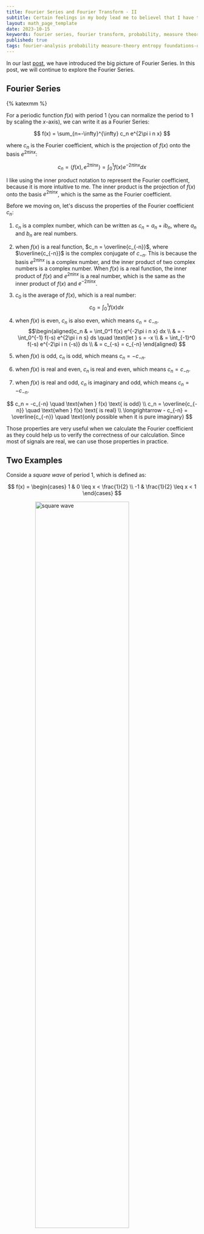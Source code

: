 ```yaml
---
title: Fourier Series and Fourier Transform - II
subtitle: Certain feelings in my body lead me to believel that I have to stduy Fourier Series and Fourier Transform for a better understanding of probability theory, measure theory,entroy and information theory.
layout: math_page_template
date: 2023-10-15
keywords: fourier series, fourier transform, probability, measure theory, entropy, foundations of probability
published: true
tags: fourier-analysis probability measure-theory entropy foundations-of-probability
---
```


In our last [post](https://oceanumeric.github.io/math/2023/10/fourier-series-transform-1), we have introduced the big picture of Fourier Series. In this post, we will continue to explore the Fourier Series.


## Fourier Series

{% katexmm %}

For a periodic function $f(x)$ with period $1$ (you can normalize the period to $1$ by scaling the $x$-axis), we can write it as a Fourier Series:

$$
f(x) = \sum_{n=-\infty}^{\infty} c_n e^{2\pi i n x}
$$

where $c_n$ is the Fourier coefficient, which is the projection of $f(x)$ onto the basis $e^{2\pi i n x}$:

$$
c_n =\langle f(x), e^{2\pi i n x} \rangle =  \int_0^1 f(x) e^{-2\pi i n x} dx 
$$

I like using the inner product notation to represent the Fourier coefficient, because it is more intuitive to me. The inner product is the projection of $f(x)$ onto the basis $e^{2\pi i n x}$, which is the same as the Fourier coefficient.


Before we moving on, let's discuss the properties of the Fourier coefficient $c_n$:

1. $c_n$ is a complex number, which can be written as $c_n = a_n + i b_n$, where $a_n$ and $b_n$ are real numbers.
2. when $f(x)$ is a real function, $c_n = \overline{c_{-n}}$, where $\overline{c_{-n}}$ is the complex conjugate of $c_{-n}$. This is because the basis $e^{2\pi i n x}$ is a complex number, and the inner product of two complex numbers is a complex number. When $f(x)$ is a real function, the inner product of $f(x)$ and $e^{2\pi i n x}$ is a real number, which is the same as the inner product of $f(x)$ and $e^{-2\pi i n x}$.
3. $c_0$ is the average of $f(x)$, which is a real number:$$ c_0 = \int_0^1 f(x) dx$$

4. when $f(x)$ is even, $c_n$ is also even, which means $c_n = c_{-n}$. $$\begin{aligned}c_n & = \int_0^1 f(x) e^{-2\pi i n x} dx \\ & = - \int_0^{-1} f(-s) e^{2\pi i n s} ds  \quad \text{let } s = -x \\ & = \int_{-1}^0 f(-s) e^{-2\pi i n (-s)} ds \\ & = c_{-s} = c_{-n} \end{aligned} $$

5. when $f(x)$ is odd, $c_n$ is odd, which means $c_n = -c_{-n}$.

6. when $f(x)$ is real and even, $c_n$ is real and even, which means $c_n = c_{-n}$.

7. when $f(x)$ is real and odd, $c_n$ is imaginary and odd, which means $c_n = -c_{-n}$.

$$
c_n = -c_{-n} \quad \text{when } f(x) \text{ is odd} \\
c_n = \overline{c_{-n}} \quad \text{when } f(x) \text{ is real} \\
\longrightarrow - c_{-n} = \overline{c_{-n}} \quad \text{only possible when it is pure imaginary}
$$

Those properties are very useful when we calculate the Fourier coefficient as they could help us to verify the correctness of our calculation. Since most of signals are real, we can use those properties in practice.


## Two Examples

Conside a _square wave_ of period $1$, which is defined as:

$$
f(x) = \begin{cases} 1 & 0 \leq x < \frac{1}{2} \\ -1 & \frac{1}{2} \leq x < 1 \end{cases}
$$

<div class='figure'>
    <img src="/math/images/square_wave.png"
         alt="square wave"
         style="width: 70%; display: block; margin: 0 auto;"/>
    <div class='caption'>
        <span class='caption-label'>Figure 1.</span> Illustration of square wave.
    </div>
</div>

The Fourier coefficient of $f(x)$ is:

$$
\begin{aligned}
c_n & = \int_0^1 f(x) e^{-2\pi i n x} dx \\
& = \int_0^{\frac{1}{2}} e^{-2\pi i n x} dx - \int_{\frac{1}{2}}^1 e^{-2\pi i n x} dx \\
& = \frac{1}{-2\pi i n} e^{-2\pi i n x} \Big|_0^{\frac{1}{2}} - \frac{1}{-2\pi i n} e^{-2\pi i n x} \Big|_{\frac{1}{2}}^1 \\
& = \frac{1}{-2\pi i n}[e^{-\pi i n} - 1] - \frac{1}{-2\pi i n}[e^{-2\pi i n} - e^{-\pi i n}] \\
& = \frac{1}{-2\pi i n}[e^{-\pi i n} - 1 - e^{-2\pi i n} + e^{-\pi i n}] \\
& = \frac{1}{-2\pi i n}[2e^{-\pi i n} -1 - (\cos(-2\pi n) + i \sin(2\pi n))] \\
& = \frac{1}{-2\pi i n}[2e^{-\pi i n} -1 - 1] \\
& = \frac{1}{-2\pi i n}[2e^{-\pi i n} -2] \\
& = \frac{1}{-\pi i n}[e^{-\pi i n} -1] \\
& = \frac{1}{\pi i n}[1- e^{-\pi i n}] \\
\end{aligned}
$$

Therefore, the fourier series of $f(x)$ is:

$$
\begin{aligned}
f(x) & = \sum_{n=-\infty, n\neq 0}^{\infty} c_n e^{2\pi i n x} \\
& = \sum_{n=-\infty, n \neq 0}^{\infty} \frac{1}{\pi i n}(1- e^{-\pi i n}) e^{2\pi i n x} 
\end{aligned}
$$

Notice, $f(x)$ is an odd function, so $c_n$ is imaginary and odd, which means $c_n = -c_{-n}$. Notice that

$$
\begin{aligned}
1 - e^{-\pi i n} & = 1 - \cos(\pi n) - i \sin(\pi n) \\
&  = 1 - (-1)^n - i \sin(\pi n) \\
& = \begin{cases} 0 & n \text{ is even} \\ 2 & n \text{ is odd} \end{cases}
\end{aligned}
$$

So the series can be simplified as:

$$
\begin{aligned}
f(x) & = \sum_{n=-\infty, n\neq 0}^{\infty} c_n e^{2\pi i n x} \\
& = \sum_{n \text{ is odd}} \frac{2}{\pi i n}e^{2\pi i n x} \\
\end{aligned}
$$

<p class='theorembox'>
<b>Reflections</b>
<br>
We have shown that when the function is real and odd, the fourier coefficients 
are pure imaginary and odd.
</p>

Now, we combine the positive and negative terms together:

$$
e^{2\pi i n x} - e^{-2\pi i n x} = 2i \sin(2\pi n x)
$$

let $n = 2k+1$, we have:

$$
\begin{aligned}
f(x) & = \sum_{n \text{ is odd}} \frac{2}{\pi i n}e^{2\pi i n x} \\
& = \sum_{-\infty}^{\infty} \frac{2}{\pi i (2k+1)}e^{2\pi i (2k+1) x} \\
& = \sum_{-\infty}^{\infty} \frac{2}{\pi i (2k+1)}(e^{2\pi i (2k+1) x} - e^{-2\pi i (2k+1) x}) \\
& = \sum_{k=0}^{\infty} \frac{4}{\pi (2k+1)} \sin[2\pi (2k+1) x] \\
& = \frac{4}{\pi} \sum_{k=0}^{\infty} \frac{1}{2k+1} \sin[2\pi (2k+1) x] 
\end{aligned}
$$

Here is the visualization of the Fourier Series of the square wave (when $N=100$, you can click the right bottom corner to see the animation):

<div align="center">
<iframe src="https://www.desmos.com/calculator/ztj3fj5qch?embed" width="500" height="300" style="border: 1px solid #ccc" frameborder=0></iframe>
</div>


From the above example,we can see that the fourier series is 'converging' to the square wave. The more terms we add, the more similar it is to the square wave. However, we 
also see _discontinuity_ at the jump points. This is called _Gibbs phenomenon_. Since
both sine and cosine are continuous, the fourier series of a function is also continuous. Therefore the fourier series of a discontinuous function will have discontinuity at the jump points.

Now, let's see another example - traingle wave - which is defined as:

$$
f(t) = \frac{1}{2} - |t| = \begin{cases} \frac{1}{2} + t & -\frac{1}{2} \leq t < 0 \\ \frac{1}{2} - t & 0 \leq t < \frac{1}{2} \end{cases}
$$

<div class='figure'>
    <img src="/math/images/triangle_wave.png"
         alt="triangle wave"
         style="width: 70%; display: block; margin: 0 auto;"/>
    <div class='caption'>
        <span class='caption-label'>Figure 2.</span> Illustration of triangle wave.
    </div>
</div>

The coefficient of $f(t)$ is at $n=0$ is the average of $f(t)$, which is $1/4$. For $n \neq 0$, we have:

$$
\begin{aligned}
c_n & = \int_{-1/2}^{1/2} f(t) e^{-2\pi i n t} dt \\
& = \int_{-1/2}^{1/2} (\frac{1}{2} - |t|) e^{-2\pi i n t} dt \\
& = \frac{1}{2} \int_{-1/2}^{1/2} e^{-2\pi i n t} dt - \int_{-1/2}^{1/2} |t| e^{-2\pi i n t} dt \\
& = - \int_{-1/2}^{1/2} |t| e^{-2\pi i n t} dt;  \quad \text{since } \int_{-1/2}^{1/2} e^{-2\pi i n t} dt = 0 \\
& =  - \bigg( \int_{-1/2}^{0} - t e^{-2\pi i n t} dt + \int_{0}^{1/2}  t e^{-2\pi i n t} dt \bigg) \\
& = \int_{-1/2}^{0} t e^{-2\pi i n t} dt - \int_{0}^{1/2}  t e^{-2\pi i n t} dt \\
\end{aligned}
$$

Now, let $A(n)$ be the first integral and we have:

$$
\begin{aligned}
A(n) & = \int_{-1/2}^{0} t e^{-2\pi i n t} dt 
\end{aligned}
$$

It is easy to show that

$$
\begin{aligned}
A(-n) & = \int_{-1/2}^{0} t e^{2\pi i n t} dt \\
& = \int_{1/2}^0 -s e^{-2\pi i n s} - ds \quad \text{let } s = -t \\
& =  \int_{1/2}^0 s e^{-2\pi i n s} ds \\
& = - \int_{0}^{1/2} s e^{-2\pi i n s} ds \\
& = - A(n) = - \int_{-1/2}^{0} t e^{-2\pi i n t} dt \\
\end{aligned}
$$

Therefore, the fourier coefficient can be written as:

$$
c_n = A(n) + A(-n)
$$

Now, let's integrate $A(n)$ by parts:

$$
\begin{aligned}
A(n) & = \int_{-1/2}^{0} t e^{-2\pi i n t} dt \\
& = \frac{1}{-2\pi i n} t e^{-2\pi i n t} \Big|_{-1/2}^0 - \int_{-1/2}^{0} \frac{1}{-2\pi i n} e^{-2\pi i n t} dt \\
& = \frac{1}{-2\pi i n} t e^{-2\pi i n t} \Big|_{-1/2}^0 - \frac{1}{(2\pi i n)^2} e^{-2\pi i n t} \Big|_{-1/2}^0 \\
& = \frac{1}{-2\pi i n} [0 + \frac{1}{2} e^{\pi i n}] - \frac{1}{(2\pi i n)^2} [1 - e^{\pi i n}] \\
& = - \frac{1}{4\pi i n}e^{\pi in} + \frac{1}{4\pi^2n^2} [1 - e^{\pi i n}] \\
& = \frac{\pi i n}{4 \pi^2 n^2} e^{\pi i n} + \frac{1}{4\pi^2n^2} [1 - e^{\pi i n}] \\
& = \frac{1}{4\pi^2n^2} [1 - e^{\pi i n} + \pi i n e^{\pi i n}] \\
& = \frac{1}{4\pi^2n^2} [ 1 + e^{\pi i n} (\pi i n - 1)] 
\end{aligned}
$$

Therefore, we could have 

$$
A(-n) = \frac{1}{4\pi^2n^2} [ 1 + e^{-\pi i n} (-\pi i n - 1)]
$$

The fourier coefficient is:

$$
\begin{aligned}
c_n & = A(n) + A(-n) \\
& = \frac{1}{4\pi^2n^2} [ 1 + e^{\pi i n} (\pi i n - 1)] + \frac{1}{4\pi^2n^2} [ 1 + e^{-\pi i n} (-\pi i n - 1)] \\
& = \frac{1}{4\pi^2 n^2} [ 2 + e^{\pi i n} (\pi i n - 1) + e^{-\pi i n} (-\pi i n - 1)] \\
& =  \frac{1}{4\pi^2 n^2} [ 2 + (\cos(\pi n) + i \sin(\pi n)) (\pi i n - 1) - (\cos(\pi n) - i \sin(\pi n)) (\pi i n + 1)] \\
& =  \frac{1}{4\pi^2 n^2} [ 2 + \cos(\pi n)(\pi in - 1) - \cos(\pi n)(\pi in +1)] \\
& = \frac{1}{2\pi^2 n^2} (1 - \cos(\pi n))  \\ 
& = \begin{cases} 0 & n \text{ is even} \\  \frac{1}{\pi^2 n^2} & n \text{ is odd}  \end{cases} 
\end{aligned}
$$

Now, let's write down the fourier series of $f(t)$:

$$
\begin{aligned}
f(t) & = \sum_{n=-\infty}^{\infty} c_n e^{2\pi i n t} \\
& = \sum_{n \text{ is odd}} \frac{1}{\pi^2 n^2} e^{2\pi i n t} \\
& = \sum_{-\infty}^{0} \frac{1}{\pi^2 n^2} e^{2\pi i n t} + \sum_{1}^{\infty} \frac{1}{\pi^2 n^2} e^{2\pi i n t} \\
& = c_{-n} e^{-2\pi i n t} + c_n e^{2\pi i n t} \\
& = c_n (e^{2\pi i n t} + e^{-2\pi i n t}) \\
& = \frac{2}{\pi^2 n^2} \cos (2 \pi n t) \\
& = \frac{1}{4} + \sum_{k=0}^\infty \frac{1}{\pi^2 (2k+1)^2} \cos[2\pi (2k+1) t] \\
\end{aligned}
$$

<div align="center">
<iframe src="https://www.desmos.com/calculator/xkhg6zaa9j?embed" width="500" height="300" style="border: 1px solid #ccc" frameborder=0></iframe>
</div>

For this example, there is no joumping points, so there is no Gibbs phenomenon. The fourier series is converging to the triangle wave. However, since we have infinite terms, the fourier series is not a triangle wave. It is a _smooth_ triangle wave. The fourier series is a smooth approximation of the triangle wave. The more terms we add, the more similar it is to the triangle wave.

This is due to the fact that the fourier series is a _linear combination_ of the basis $e^{2\pi i n t}$. The basis $e^{2\pi i n t}$ is a _smooth_ function, so the fourier series is also a smooth function. Or put it in another way, both sines and cosines are _differentiable_ to any order, so the fourier series is also differentiable to any order. 

In summary, __a discontinuoity in any order derivative of a periodic function will
force an infinite number of terms in the fourier series to approximate the function.__

Note also that for the triangle wave the coefficients decrease like $1/n^2$ while
for the square wave they decrease like $1/n$. Or, it takes around $N=100$ terms to approximate the square wave, but it only takes around $N=10$ terms to approximate the triangle wave. This has exactly do do wit the fact that the square wave is discontinuous while the triangle wave is continuous but its derivative is discontinuous.

<p class='theorembox'>
<b>Reflections</b>
<br>
I hope those two examples could give you the sense of how the fourier series works and how it converges to the original function in terms of the speed and the smoothness.
</p>

















{% endkatexmm %}